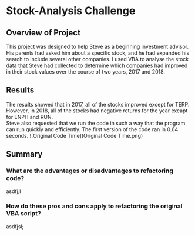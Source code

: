 # Stock-Analysis Challenge
## Overview of Project
This project was designed to help Steve as a beginning investment advisor.  His parents had asked him about a specific stock, and he had expanded his search to include several other companies.  I used VBA to analyse the stock data that Steve had collected to determine which companies had improved in their stock values over the course of two years, 2017 and 2018.
## Results
The results showed that in 2017, all of the stocks improved except for TERP.  However, in 2018, all of the stocks had negative returns for the year excapt for ENPH and RUN.  
Steve also requested that we run the code in such a way that the program can run quickly and efficiently. The first version of the code ran in 0.64 seconds.  ![Original Code Time](Original Code Time.png)

## Summary
### What are the advantages or disadvantages to refactoring code?
asdfj;l
### How do these pros and cons apply to refactoring the original VBA script?
asdfjsl;
